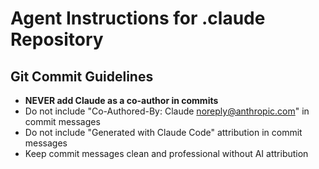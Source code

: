 # Agent Instructions for .claude Repository

## Git Commit Guidelines

- **NEVER add Claude as a co-author in commits**
- Do not include "Co-Authored-By: Claude <noreply@anthropic.com>" in commit messages
- Do not include "Generated with Claude Code" attribution in commit messages
- Keep commit messages clean and professional without AI attribution

